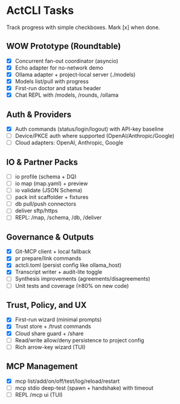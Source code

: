 # ActCLI Tasks

Track progress with simple checkboxes. Mark [x] when done.

## WOW Prototype (Roundtable)
- [x] Concurrent fan-out coordinator (asyncio)
- [x] Echo adapter for no-network demo
- [x] Ollama adapter + project-local server (./models)
- [x] Models list/pull with progress
- [x] First-run doctor and status header
- [x] Chat REPL with /models, /rounds, /ollama

## Auth & Providers
- [x] Auth commands (status/login/logout) with API-key baseline
- [ ] Device/PKCE auth where supported (OpenAI/Anthropic/Google)
- [ ] Cloud adapters: OpenAI, Anthropic, Google

## IO & Partner Packs
- [ ] io profile (schema + DQ)
- [ ] io map (map.yaml) + preview
- [ ] io validate (JSON Schema)
- [ ] pack init scaffolder + fixtures
- [ ] db pull/push connectors
- [ ] deliver sftp/https
- [ ] REPL: /map, /schema, /db, /deliver

## Governance & Outputs
- [x] Git-MCP client + local fallback
- [x] pr prepare/link commands
- [x] actcli.toml (persist config like ollama_host)
- [x] Transcript writer + audit-lite toggle
- [ ] Synthesis improvements (agreements/disagreements)
- [ ] Unit tests and coverage (≥80% on new code)

## Trust, Policy, and UX
- [x] First-run wizard (minimal prompts)
- [x] Trust store + /trust commands
- [x] Cloud share guard + /share
- [ ] Read/write allow/deny persistence to project config
- [ ] Rich arrow-key wizard (TUI)

## MCP Management
- [x] mcp list/add/on/off/test/log/reload/restart
- [ ] mcp stdio deep-test (spawn + handshake) with timeout
- [ ] REPL /mcp ui (TUI)
